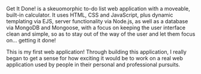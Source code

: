 Get It Done! is a skeuomorphic to-do list web application with a moveable, built-in calculator. It uses HTML, CSS and JavaScript, plus dynamic templating via EJS, server functionality via Node.js, as well as a database via MongoDB and Mongoose, with a focus on keeping the user interface clean and simple, so as to stay out of the way of the user and let them focus on... getting it done!

This is my first web application! Through building this application, I really began to get a sense for how exciting it would be to work on a real web application used by people in their personal and professional pursuits.
